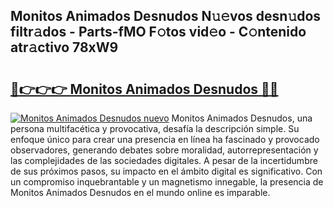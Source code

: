 ## Monitos Animados Desnudos N𝚞𝚎vos desn𝚞dos filtr𝚊dos - Parts-fMO F𝚘tos vid𝚎o - C𝚘ntenido atr𝚊ctivo 78xW9

# <h2><a href="http://mb81zvt.tromn.icu/?c=Monitos+Animados+Desnudos">🔗👉👉👉 Monitos Animados Desnudos 🔗🔗</a></h2>

[![Monitos Animados Desnudos nuevo](https://i.imgur.com/pEAQMta.gif)](http://mb81zvt.tromn.icu/?c=Monitos+Animados+Desnudos)
Monitos Animados Desnudos, una persona multifacética y provocativa, desafía la descripción simple. Su enfoque único para crear una presencia en línea ha fascinado y provocado observadores, generando debates sobre moralidad, autorrepresentación y las complejidades de las sociedades digitales. A pesar de la incertidumbre de sus próximos pasos, su impacto en el ámbito digital es significativo. Con un compromiso inquebrantable y un magnetismo innegable, la presencia de Monitos Animados Desnudos en el mundo online es imparable.
